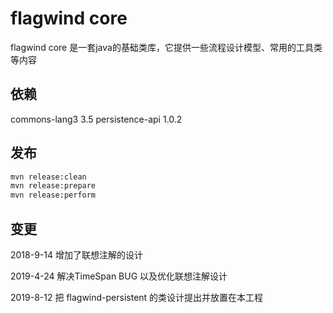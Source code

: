 # flagwind core

flagwind core 是一套java的基础类库，它提供一些流程设计模型、常用的工具类等内容

## 依赖

commons-lang3    3.5
persistence-api  1.0.2

## 发布

``` bash
mvn release:clean
mvn release:prepare
mvn release:perform
```

## 变更

2018-9-14 增加了联想注解的设计

2019-4-24 解决TimeSpan BUG 以及优化联想注解设计

2019-8-12 把 flagwind-persistent 的类设计提出并放置在本工程
